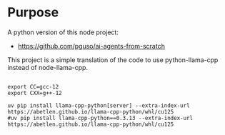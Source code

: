# Purpose

A python version of this node project:
- https://github.com/pguso/ai-agents-from-scratch

This project is a simple translation of the code to use python-llama-cpp instead of node-llama-cpp.


```

export CC=gcc-12
export CXX=g++-12

uv pip install llama-cpp-python[server] --extra-index-url https://abetlen.github.io/llama-cpp-python/whl/cu125
#uv pip install llama-cpp-python==0.3.13 --extra-index-url https://abetlen.github.io/llama-cpp-python/whl/cu125
```